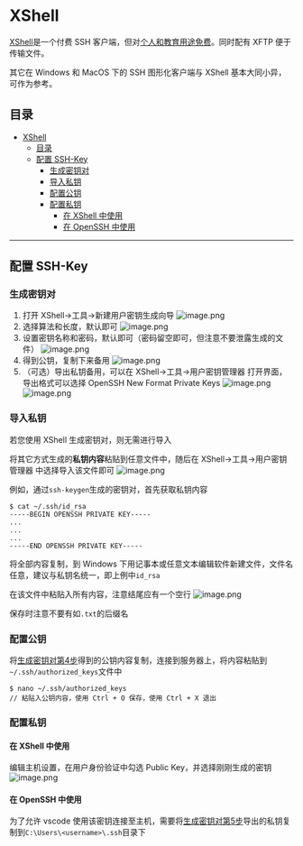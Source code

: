 # XShell
[XShell](https://www.xshell.com/zh/)是一个付费 SSH 客户端，但对[个人和教育用途免费](https://www.xshell.com/zh/free-for-home-school/)。同时配有 XFTP 便于传输文件。

其它在 Windows 和 MacOS 下的 SSH 图形化客户端与 XShell 基本大同小异，可作为参考。

## 目录
- [XShell](#xshell)
  - [目录](#目录)
  - [配置 SSH-Key](#配置-ssh-key)
    - [生成密钥对](#生成密钥对)
    - [导入私钥](#导入私钥)
    - [配置公钥](#配置公钥)
    - [配置私钥](#配置私钥)
      - [在 XShell 中使用](#在-xshell-中使用)
      - [在 OpenSSH 中使用](#在-openssh-中使用)



---
## 配置 SSH-Key
### 生成密钥对
1. 打开 XShell->工具->新建用户密钥生成向导
    ![image.png](https://s2.loli.net/2022/03/23/OfIjAUEdl9Hpys5.png)
2. 选择算法和长度，默认即可
    ![image.png](https://s2.loli.net/2022/03/23/ewA6NvTfjE3WoXP.png)
3. 设置密钥名称和密码，默认即可（密码留空即可，但注意不要泄露生成的文件）
    ![image.png](https://s2.loli.net/2022/03/23/X7oxNFYs982bkHK.png)
4. 得到公钥，复制下来备用
    ![image.png](https://s2.loli.net/2022/03/23/4STjmgdGosL3c12.png)
5. （可选）导出私钥备用，可以在 XShell->工具->用户密钥管理器 打开界面，导出格式可以选择 OpenSSH New Format Private Keys
    ![image.png](https://s2.loli.net/2022/03/23/jmy1EVa5pFd2Nft.png)
    ![image.png](https://s2.loli.net/2022/03/23/ig7TxwOlmt8r5MK.png)



### 导入私钥
若您使用 XShell 生成密钥对，则无需进行导入

将其它方式生成的**私钥内容**粘贴到任意文件中，随后在 XShell->工具->用户密钥管理器 中选择导入该文件即可
![image.png](https://s2.loli.net/2022/03/23/RjIilByCMwGSAnO.png)

例如，通过`ssh-keygen`生成的密钥对，首先获取私钥内容
```
$ cat ~/.ssh/id_rsa
-----BEGIN OPENSSH PRIVATE KEY-----
...
...
...
-----END OPENSSH PRIVATE KEY-----
```
将全部内容复制，到 Windows 下用记事本或任意文本编辑软件新建文件，文件名任意，建议与私钥名统一，即上例中`id_rsa`

在该文件中粘贴入所有内容，注意结尾应有一个空行
![image.png](https://s2.loli.net/2022/03/23/kDqXry3Uu1KaORb.png)

保存时注意不要有如`.txt`的后缀名



### 配置公钥
将[生成密钥对第4步](#生成密钥对)得到的公钥内容复制，连接到服务器上，将内容粘贴到`~/.ssh/authorized_keys`文件中
```
$ nano ~/.ssh/authorized_keys
// 粘贴入公钥内容，使用 Ctrl + O 保存，使用 Ctrl + X 退出
```



### 配置私钥
#### 在 XShell 中使用
编辑主机设置，在用户身份验证中勾选 Public Key，并选择刚刚生成的密钥
    ![image.png](https://s2.loli.net/2022/03/23/EkegzXDTNslCj7P.png)

#### 在 OpenSSH 中使用
为了允许 vscode 使用该密钥连接至主机，需要将[生成密钥对第5步](#生成密钥对)导出的私钥复制到`C:\Users\<username>\.ssh`目录下